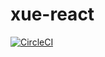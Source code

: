 # xue-react

[![CircleCI](https://circleci.com/gh/Maricaya/xue-react.svg?style=svg)](https://app.circleci.com/pipelines/github/Maricaya/xue-react)
